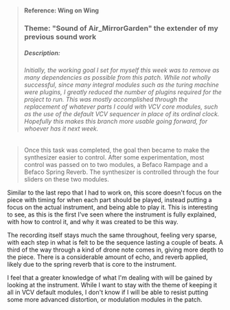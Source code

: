 
> #### Reference: Wing on Wing
> ### Theme: "Sound of Air_MirrorGarden" the extender of my previous sound work
> ##### Description:
> ###### Initially, the working goal I set for myself this week was to remove as many dependencies as possible from this patch. While not wholly successful, since many integral modules such as the turing machine were plugins, I greatly reduced the number of plugins required for the project to run. This was mostly accomplished through the replacement of whatever parts I could with VCV core modules, such as the use of the default VCV sequencer in place of its ordinal clock. Hopefully this makes this branch more usable going forward, for whoever has it next week.

> Once this task was completed, the goal then became to make the synthesizer easier to control. After some experimentation, most control was passed on to two modules, a Befaco Rampage and a Befaco Spring Reverb. The synthesizer is controlled through the four sliders on these two modules.

Similar to the last repo that I had to work on, this score doesn't focus on the piece with timing for when each part should be played, instead putting a focus on the actual instrument, and being able to play it. This is interesting to see, as this is the first I've seen where the instrument is fully explained, with how to control it, and why it was created to be this way.

The recording itself stays much the same throughout, feeling very sparse, with each step in what is felt to be the sequence lasting a couple of beats. A third of the way through a kind of drone note comes in, giving more depth to the piece. There is a considerable amount of echo, and reverb applied, likely due to the spring reverb that is core to the instrument.

I feel that a greater knowledge of what I'm dealing with will be gained by looking at the instrument. While I want to stay with the theme of keeping it all in VCV default modules, I don't know if I will be able to resist putting some more advanced distortion, or modulation modules in the patch.
